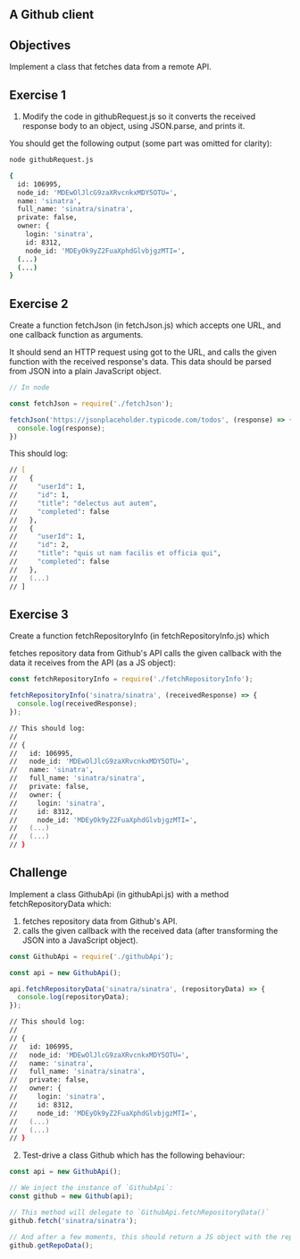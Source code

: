 ## A Github client

## Objectives

Implement a class that fetches data from a remote API.

## Exercise 1

1. Modify the code in githubRequest.js so it converts the received response body to an object, using JSON.parse, and prints it.

You should get the following output (some part was omitted for clarity):

```zsh
node githubRequest.js

{
  id: 106995,
  node_id: 'MDEwOlJlcG9zaXRvcnkxMDY5OTU=',
  name: 'sinatra',
  full_name: 'sinatra/sinatra',
  private: false,
  owner: {
    login: 'sinatra',
    id: 8312,
    node_id: 'MDEyOk9yZ2FuaXphdGlvbjgzMTI=',
  (...)
  (...)
}
```

## Exercise 2

Create a function fetchJson (in fetchJson.js) which accepts one URL, and one callback function as arguments.

It should send an HTTP request using got to the URL, and calls the given function with the received response's data. This data should be parsed from JSON into a plain JavaScript object.

```javascript
// In node

const fetchJson = require('./fetchJson');

fetchJson('https://jsonplaceholder.typicode.com/todos', (response) => {
  console.log(response);
})
```

This should log:

```zsh
// [
//   {
//     "userId": 1,
//     "id": 1,
//     "title": "delectus aut autem",
//     "completed": false
//   },
//   {
//     "userId": 1,
//     "id": 2,
//     "title": "quis ut nam facilis et officia qui",
//     "completed": false
//   },
//   (...)
// ]
```

## Exercise 3
Create a function fetchRepositoryInfo (in fetchRepositoryInfo.js) which

fetches repository data from Github's API
calls the given callback with the data it receives from the API (as a JS object):

```javascript
const fetchRepositoryInfo = require('./fetchRepositoryInfo');

fetchRepositoryInfo('sinatra/sinatra', (receivedResponse) => {
  console.log(receivedResponse);
});
```
```zsh
// This should log:
//
// {
//   id: 106995,
//   node_id: 'MDEwOlJlcG9zaXRvcnkxMDY5OTU=',
//   name: 'sinatra',
//   full_name: 'sinatra/sinatra',
//   private: false,
//   owner: {
//     login: 'sinatra',
//     id: 8312,
//     node_id: 'MDEyOk9yZ2FuaXphdGlvbjgzMTI=',
//   (...)
//   (...)
// }
```

## Challenge
Implement a class GithubApi (in githubApi.js) with a method fetchRepositoryData which:

1. fetches repository data from Github's API.
2. calls the given callback with the received data (after transforming the JSON into a JavaScript object).

```javascript
const GithubApi = require('./githubApi');

const api = new GithubApi();

api.fetchRepositoryData('sinatra/sinatra', (repositoryData) => {
  console.log(repositoryData);
});
```
```zsh
// This should log:
//
// {
//   id: 106995,
//   node_id: 'MDEwOlJlcG9zaXRvcnkxMDY5OTU=',
//   name: 'sinatra',
//   full_name: 'sinatra/sinatra',
//   private: false,
//   owner: {
//     login: 'sinatra',
//     id: 8312,
//     node_id: 'MDEyOk9yZ2FuaXphdGlvbjgzMTI=',
//   (...)
//   (...)
// }
```

2. Test-drive a class Github which has the following behaviour:

```javascript
const api = new GithubApi();

// We inject the instance of `GithubApi`:
const github = new Github(api);

// This method will delegate to `GithubApi.fetchRepositoryData()`
github.fetch('sinatra/sinatra');

// And after a few moments, this should return a JS object with the repo information.
github.getRepoData();
```
